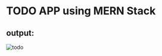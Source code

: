# TODO APP using MERN Stack 

## output:
![todo](https://user-images.githubusercontent.com/90918404/223109866-a4dfdaac-ba79-474e-abde-43f3e200dcdc.jpg)
